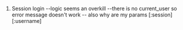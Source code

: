1. Session login
    --logic seems an overkill
    --there is no current_user so error message doesn't work
    -- also why are my params [:session][:username]
